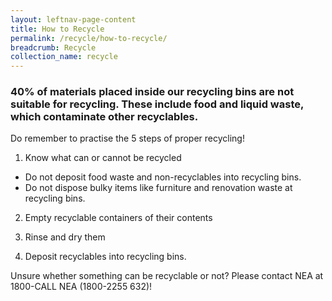 ```yaml
---
layout: leftnav-page-content
title: How to Recycle
permalink: /recycle/how-to-recycle/
breadcrumb: Recycle
collection_name: recycle
---
```


### 40% of materials placed inside our recycling bins are not suitable for recycling. These include food and liquid waste, which contaminate other recyclables.

Do remember to practise the 5 steps of proper recycling!

1. Know what can or cannot be recycled
* Do not deposit food waste and non-recyclables into recycling bins.
* Do not dispose bulky items like furniture and renovation waste at recycling bins.

2. Empty recyclable containers of their contents

3. Rinse and dry them 

4. Deposit recyclables into recycling bins.


Unsure whether something can be recyclable or not? Please contact NEA at 1800-CALL NEA (1800-2255 632)!


